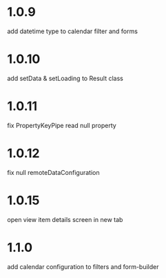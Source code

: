 # 1.0.9
add datetime type to calendar filter and forms

# 1.0.10
add setData & setLoading to Result class

# 1.0.11
fix PropertyKeyPipe read null property

# 1.0.12
fix null remoteDataConfiguration

# 1.0.15
open view item details screen in new tab

# 1.1.0
add calendar configuration to filters and form-builder